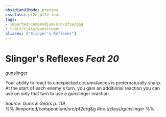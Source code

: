 ```yaml
---
obsidianUIMode: preview
cssclass: pf2e,pf2e-feat
tags:
- imported/compendium/src/pf2e/g&g
- trait/class/gunslinger
aliases: ["Slinger's Reflexes"]
---
```

# Slinger's Reflexes  *Feat 20*  
[gunslinger](rules/traits/gunslinger-g-g.md)  


Your ability to react to unexpected circumstances is preternaturally sharp. At the start of each enemy's turn, you gain an additional reaction you can use on only that turn to use a gunslinger reaction.

*Source: Guns & Gears p. 119*  
%% #imported/compendium/src/pf2e/g&g #trait/class/gunslinger %%
